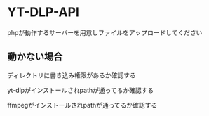 # YT-DLP-API

phpが動作するサーバーを用意しファイルをアップロードしてください

## 動かない場合

ディレクトリに書き込み権限があるか確認する

yt-dlpがインストールされpathが通ってるか確認する

ffmpegがインストールされpathが通ってるか確認する
